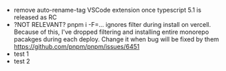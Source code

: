 -   remove auto-rename-tag VSCode extension once typescript 5.1 is released as RC
-   ?NOT RELEVANT? pnpm i -F=... ignores filter during install on vercell. Because of this, I've
    dropped filtering and installing entire monorepo pacakges during each deploy. Change it when bug
    will be fixed by them https://github.com/pnpm/pnpm/issues/6451
- test 1
- test 2
